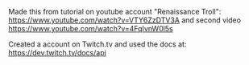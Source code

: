 Made this from tutorial on youtube account "Renaissance Troll":
https://www.youtube.com/watch?v=VTY6ZzDTV3A
and  second video
https://www.youtube.com/watch?v=4FqIvnW0l5s

Created a account on Twitch.tv and used the docs at:
https://dev.twitch.tv/docs/api

